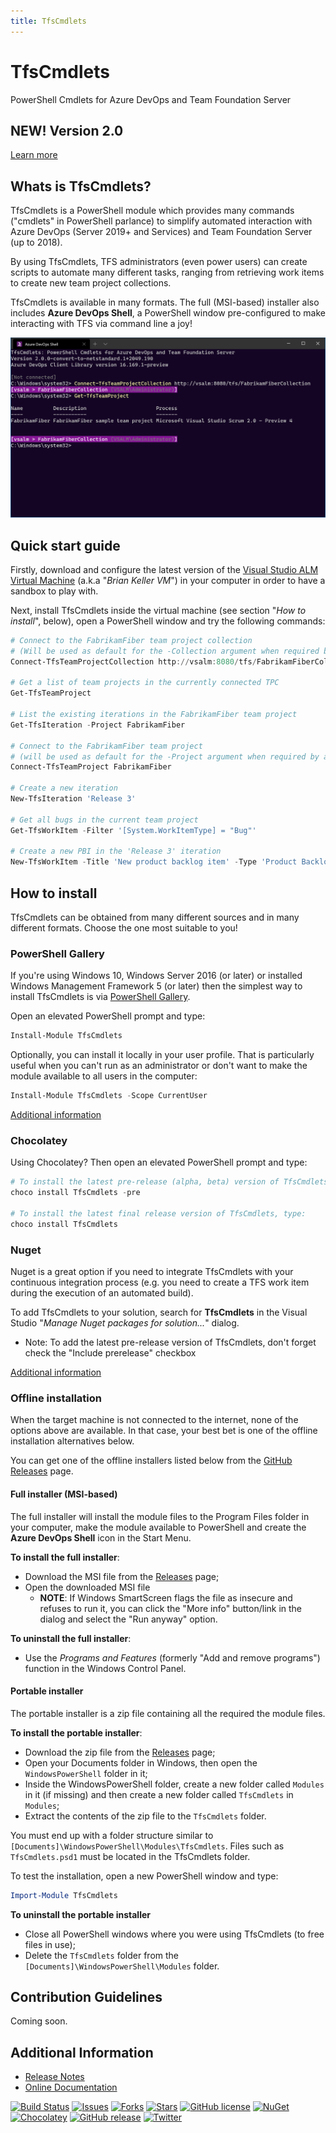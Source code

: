 ```yaml
---
title: TfsCmdlets
---
```


TfsCmdlets
==========

PowerShell Cmdlets for Azure DevOps and Team Foundation Server

## NEW! Version 2.0

[Learn more](Docs/Version2.md)

## Whats is TfsCmdlets?

TfsCmdlets is a PowerShell module which provides many commands ("cmdlets" in PowerShell parlance) to simplify automated interaction with Azure DevOps (Server 2019+ and Services) and Team Foundation Server (up to 2018). 

By using TfsCmdlets, TFS administrators (even power users) can create scripts to automate many different tasks, ranging from retrieving work items to create new team project collections.

TfsCmdlets is available in many formats. The full (MSI-based) installer also includes **Azure DevOps Shell**, a PowerShell window pre-configured to make interacting with TFS via command line a joy!

![Azure DevOps Shell](Assets/TfsShell.png)

## Quick start guide 

Firstly, download and configure the latest version of the [Visual Studio ALM Virtual Machine](http://aka.ms/almvm) (a.k.a "_Brian Keller VM_") in your computer in order to have a sandbox to play with. 

Next, install TfsCmdlets inside the virtual machine (see section "_How to install_", below), open a PowerShell window and try the following commands:


```PowerShell
# Connect to the FabrikamFiber team project collection
# (Will be used as default for the -Collection argument when required by a cmdlet)
Connect-TfsTeamProjectCollection http://vsalm:8080/tfs/FabrikamFiberCollection

# Get a list of team projects in the currently connected TPC
Get-TfsTeamProject

# List the existing iterations in the FabrikamFiber team project
Get-TfsIteration -Project FabrikamFiber

# Connect to the FabrikamFiber team project
# (will be used as default for the -Project argument when required by a cmdlet)
Connect-TfsTeamProject FabrikamFiber

# Create a new iteration
New-TfsIteration 'Release 3'

# Get all bugs in the current team project
Get-TfsWorkItem -Filter '[System.WorkItemType] = "Bug"'

# Create a new PBI in the 'Release 3' iteration
New-TfsWorkItem -Title 'New product backlog item' -Type 'Product Backlog Item' -Fields @{'System.IterationPath'='Release 3'}

```

## How to install

TfsCmdlets can be obtained from many different sources and in many different formats. Choose the one most suitable to you!

### PowerShell Gallery

If you're using Windows 10, Windows Server 2016 (or later) or installed Windows Management Framework 5 (or later) then the simplest way to install TfsCmdlets is via [PowerShell Gallery](https://www.powershellgallery.com/).

Open an elevated PowerShell prompt and type:

```PowerShell
Install-Module TfsCmdlets
```

Optionally, you can install it locally in your user profile. That is particularly useful when you can't run as an administrator or don't want to make the module available to all users in the computer:

```PowerShell
Install-Module TfsCmdlets -Scope CurrentUser
```

[Additional information](https://www.powershellgallery.com/packages/TfsCmdlets/)

### Chocolatey

Using Chocolatey? Then open an elevated PowerShell prompt and type:

```PowerShell
# To install the latest pre-release (alpha, beta) version of TfsCmdlets, type:
choco install TfsCmdlets -pre

# To install the latest final release version of TfsCmdlets, type:
choco install TfsCmdlets
```

### Nuget

Nuget is a great option if you need to integrate TfsCmdlets with your continuous integration process (e.g. you need to create a TFS work item during the execution of an automated build).

To add TfsCmdlets to your solution, search for **TfsCmdlets** in the Visual Studio "_Manage Nuget packages for solution..._" dialog.

- Note: To add the latest pre-release version of TfsCmdlets, don't forget check the "Include prerelease" checkbox

[Additional information](http://www.nuget.org/packages/tfscmdlets)

### Offline installation

When the target machine is not connected to the internet, none of the options above are available. In that case, your best bet is one of the offline installation alternatives below.

You can get one of the offline installers listed below from the [GitHub Releases](https://github.com/igoravl/tfscmdlets/releases) page.

#### Full installer (MSI-based)

The full installer will install the module files to the Program Files folder in your computer, make the module available to PowerShell and create the **Azure DevOps Shell** icon in the Start Menu.

**To install the full installer**:

- Download the MSI file from the [Releases](https://github.com/igoravl/tfscmdlets/releases) page;
- Open the downloaded MSI file
	- **NOTE**: If Windows SmartScreen flags the file as insecure and refuses to run it, you can click the "More info" button/link in the dialog and select the "Run anyway" option.

**To uninstall the full installer**:

- Use the _Programs and Features_ (formerly "Add and remove programs") function in the Windows Control Panel.

#### Portable installer

The portable installer is a zip file containing all the required the module files. 

**To install the portable installer**:

- Download the zip file from the [Releases](https://github.com/igoravl/tfscmdlets/releases) page;
- Open your Documents folder in Windows, then open the ```WindowsPowerShell``` folder in it;
- Inside the WindowsPowerShell folder, create a new folder called ```Modules``` in it (if missing) and then create a new folder called ```TfsCmdlets``` in ```Modules```;
- Extract the contents of the zip file to the ```TfsCmdlets``` folder.

You must end up with a folder structure similar to ```[Documents]\WindowsPowerShell\Modules\TfsCmdlets```. Files such as ```TfsCmdlets.psd1``` must be located in the TfsCmdlets folder.

To test the installation, open a new PowerShell window and type:

```PowerShell
Import-Module TfsCmdlets
```

**To uninstall the portable installer**

- Close all PowerShell windows where you were using TfsCmdlets (to free files in use);
- Delete the ```TfsCmdlets``` folder from the ```[Documents]\WindowsPowerShell\Modules``` folder.

## Contribution Guidelines

Coming soon.

## Additional Information

- [Release Notes](https://github.com/igoravl/tfscmdlets/wiki/RELEASENOTES)
- [Online Documentation](https://github.com/igoravl/tfscmdlets/wiki/docindex)

[![Build Status](https://dev.azure.com/TfsCmdlets/TfsCmdlets/_apis/build/status/PS_CI?branchName=master)](https://dev.azure.com/TfsCmdlets/TfsCmdlets/_build/latest?definitionId=2&branchName=master) [![Issues](https://img.shields.io/github/issues/igoravl/tfscmdlets.svg)](https://github.com/igoravl/tfscmdlets/issues) [![Forks](https://img.shields.io/github/forks/igoravl/tfscmdlets.svg)](https://github.com/igoravl/tfscmdlets/forks) [![Stars](https://img.shields.io/github/stars/igoravl/tfscmdlets.svg)](https://github.com/igoravl/tfscmdlets/stargazers) [![GitHub license](https://img.shields.io/badge/license-MIT-blue.svg)](https://raw.githubusercontent.com/igoravl/tfscmdlets/master/LICENSE.md) [![NuGet](https://img.shields.io/nuget/dt/TfsCmdlets.svg)](http://nuget.org/packages/tfscmdlets) [![Chocolatey](https://img.shields.io/chocolatey/dt/TfsCmdlets.svg)](http://chocolatey.org/packages/tfscmdlets) [![GitHub release](https://img.shields.io/github/release/igoravl/tfscmdlets.svg)](https://github.com/igoravl/tfscmdlets/releases) [![Twitter](https://img.shields.io/twitter/url/https/github.com/igoravl/tfscmdlets/.svg?style=social)](https://twitter.com/intent/tweet?text=TfsCmdlets%3A%20PowerShell%20Cmdlets%20for%20TFS%20and%20VSO&url=https%3A%2F%2Fgithub.com%2Figoravl%2Ftfscmdlets)
